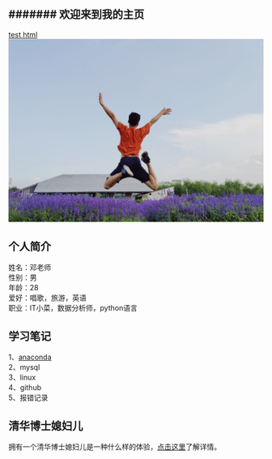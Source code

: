####### 欢迎来到我的主页
---------------

[test html](./test)
![picture](./homepage_portrait.jpg)
## 个人简介
姓名：邓老师<br/>
性别：男<br/>
年龄：28<br/>
爱好：唱歌，旅游，英语<br/>
职业：IT小菜，数据分析师，python语言

## 学习笔记
1、[anaconda](https://jaysonteng.github.io/learning_notes/annaconda/index.html)<br/>
2、mysql<br/>
3、linux<br/>
4、github<br/>
5、报错记录<br/>

## 清华博士媳妇儿

拥有一个清华博士媳妇儿是一种什么样的体验，[点击这里](https://jaysonteng.github.io/vantyii)了解详情。
